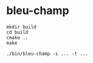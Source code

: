 # bleu-champ

    mkdir build
    cd build
    cmake ..
    make
    
    ./bin/bleu-champ -s ... -t ...
